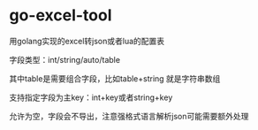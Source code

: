 # go-excel-tool
用golang实现的excel转json或者lua的配置表

字段类型：int/string/auto/table

其中table是需要组合字段，比如table+string 就是字符串数组

支持指定字段为主key：int+key或者string+key

允许为空，字段会不导出，注意强格式语言解析json可能需要额外处理

